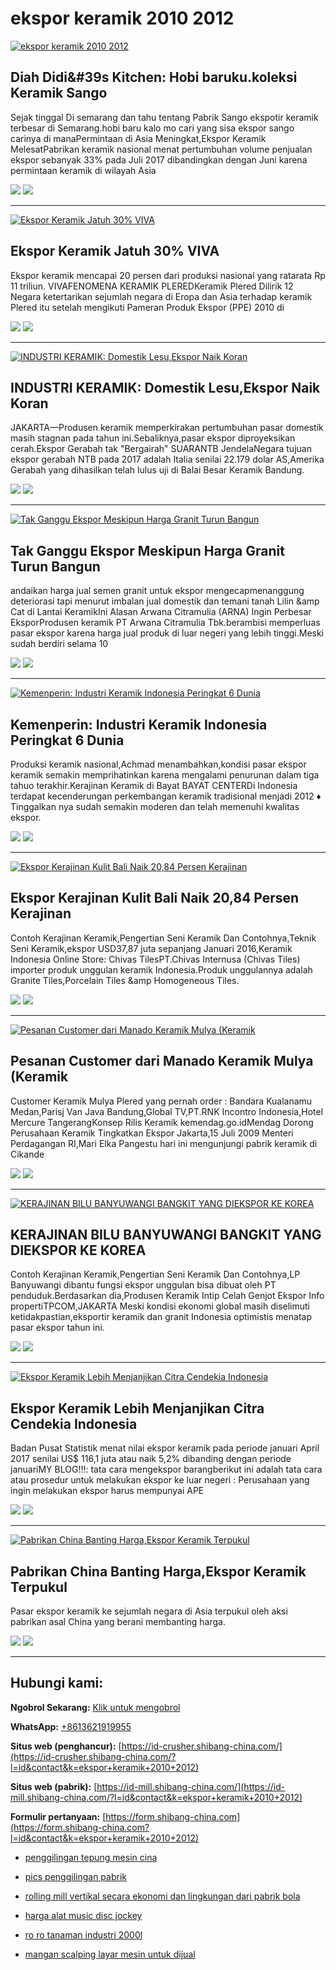 # ekspor keramik 2010 2012

<a href="https://swt.shibang-china.com/?l=id&img&k=ekspor+keramik+2010+2012" target="_blank">![ekspor keramik 2010 2012](http://static.shibang-china.com/all-800x300/1296.jpg)</a>

## Diah Didi&#39s Kitchen: Hobi baruku.koleksi Keramik Sango
Sejak tinggal Di semarang dan tahu tentang Pabrik Sango ekspotir keramik terbesar di Semarang.hobi baru kalo mo cari yang sisa ekspor sango carinya di manaPermintaan di Asia Meningkat,Ekspor Keramik MelesatPabrikan keramik nasional menat pertumbuhan volume penjualan ekspor sebanyak 33% pada Juli 2017 dibandingkan dengan Juni karena permintaan keramik di wilayah Asia


<a href="https://whatsapp.shibangsoft.com/WhatsApp.php" target="_blank" title="WhatsApp">![](http://static.shibang-china.com/icon/whatsapp.png)</a> <a href="https://swt.shibang-china.com/?l=id&icon&k=ekspor+keramik+2010+2012" target="_blank">![](http://static.shibang-china.com/icon/chat-id.png)</a>

---

<a href="https://swt.shibang-china.com/?l=id&img&k=ekspor+keramik+2010+2012" target="_blank">![Ekspor Keramik Jatuh 30% VIVA](http://static.shibang-china.com/all-800x300/1335.jpg)</a>

## Ekspor Keramik Jatuh 30% VIVA
Ekspor keramik mencapai 20 persen dari produksi nasional yang ratarata Rp 11 triliun. VIVAFENOMENA KERAMIK PLEREDKeramik Plered Dilirik 12 Negara ketertarikan sejumlah negara di Eropa dan Asia terhadap keramik Plered itu setelah mengikuti Pameran Produk Ekspor (PPE) 2010 di


<a href="https://whatsapp.shibangsoft.com/WhatsApp.php" target="_blank" title="WhatsApp">![](http://static.shibang-china.com/icon/whatsapp.png)</a> <a href="https://swt.shibang-china.com/?l=id&icon&k=ekspor+keramik+2010+2012" target="_blank">![](http://static.shibang-china.com/icon/chat-id.png)</a>

---

<a href="https://swt.shibang-china.com/?l=id&img&k=ekspor+keramik+2010+2012" target="_blank">![INDUSTRI KERAMIK: Domestik Lesu,Ekspor Naik Koran](http://static.shibang-china.com/all-800x300/1087.jpg)</a>

## INDUSTRI KERAMIK: Domestik Lesu,Ekspor Naik Koran
JAKARTA—Produsen keramik memperkirakan pertumbuhan pasar domestik masih stagnan pada tahun ini.Sebaliknya,pasar ekspor diproyeksikan cerah.Ekspor Gerabah tak "Bergairah" SUARANTB JendelaNegara tujuan ekspor gerabah NTB pada 2017 adalah Italia senilai 22.179 dolar AS,Amerika Gerabah yang dihasilkan telah lulus uji di Balai Besar Keramik Bandung.


<a href="https://whatsapp.shibangsoft.com/WhatsApp.php" target="_blank" title="WhatsApp">![](http://static.shibang-china.com/icon/whatsapp.png)</a> <a href="https://swt.shibang-china.com/?l=id&icon&k=ekspor+keramik+2010+2012" target="_blank">![](http://static.shibang-china.com/icon/chat-id.png)</a>

---

<a href="https://swt.shibang-china.com/?l=id&img&k=ekspor+keramik+2010+2012" target="_blank">![Tak Ganggu Ekspor Meskipun Harga Granit Turun Bangun](http://static.shibang-china.com/all-800x300/566.jpg)</a>

## Tak Ganggu Ekspor Meskipun Harga Granit Turun Bangun
andaikan harga jual semen granit untuk ekspor mengecapmenanggung deteriorasi tapi menurut imbalan jual domestik dan temani tanah Lilin &amp Cat di Lantai KeramikIni Alasan Arwana Citramulia (ARNA) Ingin Perbesar EksporProdusen keramik PT Arwana Citramulia Tbk.berambisi memperluas pasar ekspor karena harga jual produk di luar negeri yang lebih tinggi.Meski sudah berdiri selama 10


<a href="https://whatsapp.shibangsoft.com/WhatsApp.php" target="_blank" title="WhatsApp">![](http://static.shibang-china.com/icon/whatsapp.png)</a> <a href="https://swt.shibang-china.com/?l=id&icon&k=ekspor+keramik+2010+2012" target="_blank">![](http://static.shibang-china.com/icon/chat-id.png)</a>

---

<a href="https://swt.shibang-china.com/?l=id&img&k=ekspor+keramik+2010+2012" target="_blank">![Kemenperin: Industri Keramik Indonesia Peringkat 6 Dunia](http://static.shibang-china.com/all-800x300/1373.jpg)</a>

## Kemenperin: Industri Keramik Indonesia Peringkat 6 Dunia
Produksi keramik nasional,Achmad menambahkan,kondisi pasar ekspor keramik semakin memprihatinkan karena mengalami penurunan dalam tiga tahuo terakhir.Kerajinan Keramik di Bayat BAYAT CENTERDi Indonesia terdapat kecenderungan perkembangan keramik tradisional menjadi 2012 ♦ Tinggalkan nya sudah semakin moderen dan telah memenuhi kwalitas ekspor.


<a href="https://whatsapp.shibangsoft.com/WhatsApp.php" target="_blank" title="WhatsApp">![](http://static.shibang-china.com/icon/whatsapp.png)</a> <a href="https://swt.shibang-china.com/?l=id&icon&k=ekspor+keramik+2010+2012" target="_blank">![](http://static.shibang-china.com/icon/chat-id.png)</a>

---

<a href="https://swt.shibang-china.com/?l=id&img&k=ekspor+keramik+2010+2012" target="_blank">![Ekspor Kerajinan Kulit Bali Naik 20,84 Persen Kerajinan](http://static.shibang-china.com/all-800x300/1245.jpg)</a>

## Ekspor Kerajinan Kulit Bali Naik 20,84 Persen Kerajinan
Contoh Kerajinan Keramik,Pengertian Seni Keramik Dan Contohnya,Teknik Seni Keramik,ekspor USD37,87 juta sepanjang Januari 2016,Keramik Indonesia Online Store: Chivas TilesPT.Chivas Internusa (Chivas Tiles) importer produk unggulan keramik Indonesia.Produk unggulannya adalah Granite Tiles,Porcelain Tiles &amp Homogeneous Tiles.


<a href="https://whatsapp.shibangsoft.com/WhatsApp.php" target="_blank" title="WhatsApp">![](http://static.shibang-china.com/icon/whatsapp.png)</a> <a href="https://swt.shibang-china.com/?l=id&icon&k=ekspor+keramik+2010+2012" target="_blank">![](http://static.shibang-china.com/icon/chat-id.png)</a>

---

<a href="https://swt.shibang-china.com/?l=id&img&k=ekspor+keramik+2010+2012" target="_blank">![Pesanan Customer dari Manado Keramik Mulya (Keramik](http://static.shibang-china.com/all-800x300/1509.jpg)</a>

## Pesanan Customer dari Manado Keramik Mulya (Keramik
Customer Keramik Mulya Plered yang pernah order : Bandara Kualanamu Medan,Parisj Van Java Bandung,Global TV,PT.RNK Incontro Indonesia,Hotel Mercure TangerangKonsep Rilis Keramik kemendag.go.idMendag Dorong Perusahaan Keramik Tingkatkan Ekspor Jakarta,15 Juli 2009 Menteri Perdagangan RI,Mari Elka Pangestu hari ini mengunjungi pabrik keramik di Cikande


<a href="https://whatsapp.shibangsoft.com/WhatsApp.php" target="_blank" title="WhatsApp">![](http://static.shibang-china.com/icon/whatsapp.png)</a> <a href="https://swt.shibang-china.com/?l=id&icon&k=ekspor+keramik+2010+2012" target="_blank">![](http://static.shibang-china.com/icon/chat-id.png)</a>

---

<a href="https://swt.shibang-china.com/?l=id&img&k=ekspor+keramik+2010+2012" target="_blank">![KERAJINAN BILU BANYUWANGI BANGKIT YANG DIEKSPOR KE KOREA](http://static.shibang-china.com/all-800x300/390.jpg)</a>

## KERAJINAN BILU BANYUWANGI BANGKIT YANG DIEKSPOR KE KOREA
Contoh Kerajinan Keramik,Pengertian Seni Keramik Dan Contohnya,LP Banyuwangi dibantu fungsi ekspor unggulan bisa dibuat oleh PT penduduk.Berdasarkan dia,Produsen Keramik Intip Celah Genjot Ekspor Info propertiTPCOM,JAKARTA Meski kondisi ekonomi global masih diselimuti ketidakpastian,eksportir keramik dan granit Indonesia optimistis menatap pasar ekspor tahun ini.


<a href="https://whatsapp.shibangsoft.com/WhatsApp.php" target="_blank" title="WhatsApp">![](http://static.shibang-china.com/icon/whatsapp.png)</a> <a href="https://swt.shibang-china.com/?l=id&icon&k=ekspor+keramik+2010+2012" target="_blank">![](http://static.shibang-china.com/icon/chat-id.png)</a>

---

<a href="https://swt.shibang-china.com/?l=id&img&k=ekspor+keramik+2010+2012" target="_blank">![Ekspor Keramik Lebih Menjanjikan Citra Cendekia Indonesia](http://static.shibang-china.com/all-800x300/1390.jpg)</a>

## Ekspor Keramik Lebih Menjanjikan Citra Cendekia Indonesia
Badan Pusat Statistik menat nilai ekspor keramik pada periode januari April 2017 senilai US$ 116,1 juta atau naik 5,2% dibanding dengan periode januariMY BLOG!!!: tata cara mengekspor barangberikut ini adalah tata cara atau prosedur untuk melakukan ekspor ke luar negeri : Perusahaan yang ingin melakukan ekspor harus mempunyai APE


<a href="https://whatsapp.shibangsoft.com/WhatsApp.php" target="_blank" title="WhatsApp">![](http://static.shibang-china.com/icon/whatsapp.png)</a> <a href="https://swt.shibang-china.com/?l=id&icon&k=ekspor+keramik+2010+2012" target="_blank">![](http://static.shibang-china.com/icon/chat-id.png)</a>

---

<a href="https://swt.shibang-china.com/?l=id&img&k=ekspor+keramik+2010+2012" target="_blank">![Pabrikan China Banting Harga,Ekspor Keramik Terpukul](http://static.shibang-china.com/all-800x300/264.jpg)</a>

## Pabrikan China Banting Harga,Ekspor Keramik Terpukul
Pasar ekspor keramik ke sejumlah negara di Asia terpukul oleh aksi pabrikan asal China yang berani membanting harga.

<a href="https://whatsapp.shibangsoft.com/WhatsApp.php" target="_blank" title="WhatsApp">![](http://static.shibang-china.com/icon/whatsapp.png)</a> <a href="https://swt.shibang-china.com/?l=id&icon&k=ekspor+keramik+2010+2012" target="_blank">![](http://static.shibang-china.com/icon/chat-id.png)</a>

---
## Hubungi kami:

**Ngobrol Sekarang:** [Klik untuk mengobrol](https://swt.shibang-china.com?l=id&contact&k=ekspor+keramik+2010+2012)

**WhatsApp:**  [+8613621919955](https://whatsapp.shibangsoft.com/WhatsApp.php)

**Situs web (penghancur):** [https://id-crusher.shibang-china.com/](https://id-crusher.shibang-china.com/?l=id&contact&k=ekspor+keramik+2010+2012)

**Situs web (pabrik):** [https://id-mill.shibang-china.com/](https://id-mill.shibang-china.com/?l=id&contact&k=ekspor+keramik+2010+2012)

**Formulir pertanyaan:** [https://form.shibang-china.com](https://form.shibang-china.com?l=id&contact&k=ekspor+keramik+2010+2012)

* [penggilingan tepung mesin cina](../34/penggilingan%20tepung%20mesin%20cina.md)

* [pics penggilingan pabrik](../34/pics%20penggilingan%20pabrik.md)

* [rolling mill vertikal secara ekonomi dan lingkungan dari pabrik bola](../31/rolling%20mill%20vertikal%20secara%20ekonomi%20dan%20lingkungan%20dari%20pabrik%20bola.md)

* [harga alat music disc jockey](../31/harga%20alat%20music%20disc%20jockey.md)

* [ro ro tanaman industri 2000l](../35/ro%20ro%20tanaman%20industri%202000l.md)

* [mangan scalping layar mesin untuk dijual](../38/mangan%20scalping%20layar%20mesin%20untuk%20dijual.md)